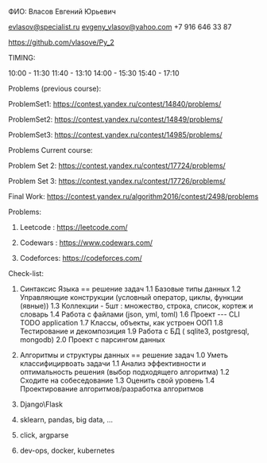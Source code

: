 ФИО: Власов Евгений Юрьевич

evlasov@specialist.ru
evgeny_vlasov@yahoo.com 
+7 916 646 33 87


https://github.com/vlasove/Py_2

TIMING:

10:00 - 11:30
11:40 - 13:10
14:00 - 15:30
15:40 - 17:10



Problems (previous course):


ProblemSet1: https://contest.yandex.ru/contest/14840/problems/

ProblemSet2: https://contest.yandex.ru/contest/14849/problems/

ProblemSet3: https://contest.yandex.ru/contest/14985/problems/




Problems Current course: 


Problem Set 2: https://contest.yandex.ru/contest/17724/problems/

Problem Set 3: https://contest.yandex.ru/contest/17726/problems/


Final Work: https://contest.yandex.ru/algorithm2016/contest/2498/problems

Problems:

1) Leetcode : https://leetcode.com/

2) Codewars : https://www.codewars.com/

3) Codeforces: https://codeforces.com/



Check-list:

1) Синтаксис Языка == решение задач
1.1 Базовые типы данных
1.2 Управляющие конструкции (условный оператор, циклы, функции (явные))
1.3 Коллекции - 5шт : множество, строка, список, кортеж и словарь
1.4 Работа с файлами (json, yml, toml)
1.6 Проект --- CLI TODO application
1.7 Классы, объекты, как устроен ООП
1.8 Тестирование и декомпозиция
1.9 Работа с БД ( sqlite3, postgresql, mongodb)
2.0 Проект  с парсингом данных 

2) Алгоритмы и структуры данных == решение задач
1.0 Уметь классифицирвоать задачи
1.1 Анализ эффективности и оптимальность решения (выбор подходящего алгоритма)
1.2 Сходите на собеседование
1.3 Оценить свой уровень
1.4 Проектирование алгоритмов/разработка алгоритмов

3) Django\Flask
4) sklearn, pandas, big data, ...
5) click, argparse
6) dev-ops, docker, kubernetes






